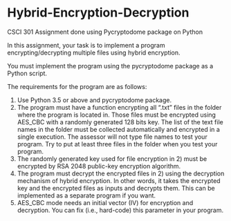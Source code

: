 # Hybrid-Encryption-Decryption
CSCI 301 Assignment done using Pycryptodome package on Python

In this assignment, your task is to implement a program encrypting/decrypting multiple files
using hybrid encryption.

 You must implement the program using the pycryptodome package
as a Python script.

The requirements for the program are as follows:

1) Use Python 3.5 or above and pycryptodome package.
2) The program must have a function encrypting all “.txt” files in the folder where the
program is located in. Those files must be encrypted using AES_CBC with a randomly
generated 128 bits key. The list of the text file names in the folder must be collected
automatically and encrypted in a single execution. The assessor will not type file names
to test your program. Try to put at least three files in the folder when you test your
program.
3) The randomly generated key used for file encryption in 2) must be encrypted by RSA
2048 public-key encryption algorithm.
4) The program must decrypt the encrypted files in 2) using the decryption mechanism of
hybrid encryption. In other words, it takes the encrypted key and the encrypted files as
inputs and decrypts them. This can be implemented as a separate program if you want.
5) AES_CBC mode needs an initial vector (IV) for encryption and decryption. You can fix
(i.e., hard-code) this parameter in your program.